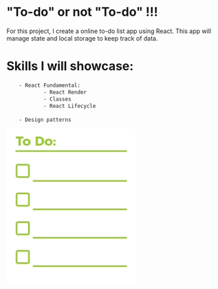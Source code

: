 # "To-do" or not "To-do" !!!

For this project, I create a online to-do list app using React. This app will manage state and local storage to keep track of data. 


# Skills I will showcase:

        - React Fundamental: 
                - React Render
                - Classes
                - React Lifecycle

        - Design patterns


![](./img/todolist.webp)
